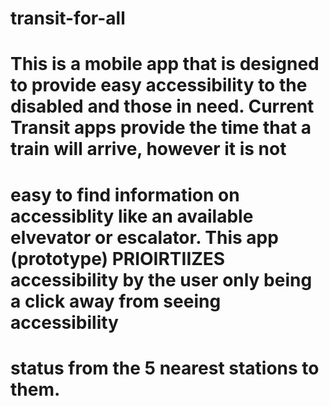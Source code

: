 # transit-for-all

# This is a mobile app that is designed to provide easy accessibility to the disabled and those in need. Current Transit apps provide the time that a train will arrive, however it is not 
# easy to find information on accessiblity like an available elvevator or escalator. This app (prototype) PRIOIRTIIZES accessibility by the user only being a click away from seeing accessibility 
# status from the 5 nearest stations to them.
